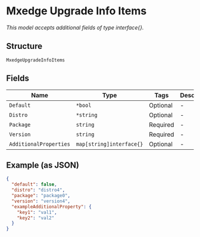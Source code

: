 
# Mxedge Upgrade Info Items

*This model accepts additional fields of type interface{}.*

## Structure

`MxedgeUpgradeInfoItems`

## Fields

| Name | Type | Tags | Description |
|  --- | --- | --- | --- |
| `Default` | `*bool` | Optional | - |
| `Distro` | `*string` | Optional | - |
| `Package` | `string` | Required | - |
| `Version` | `string` | Required | - |
| `AdditionalProperties` | `map[string]interface{}` | Optional | - |

## Example (as JSON)

```json
{
  "default": false,
  "distro": "distro4",
  "package": "package0",
  "version": "version4",
  "exampleAdditionalProperty": {
    "key1": "val1",
    "key2": "val2"
  }
}
```

